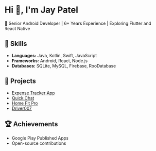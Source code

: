 # Hi 👋, I'm Jay Patel
🚀 Senior Android Developer | 6+ Years Experience | Exploring Flutter and React Native 

## 🔧 Skills
- **Languages:** Java, Kotlin, Swift, JavaScript
- **Frameworks:** Android, React, Node.js
- **Databases:** SQLite, MySQL, Firebase, RooDatabase

## 📂 Projects
- [Expense Tracker App](https://play.google.com/store/apps/details?id=sstech.com.singleexpense)
- [Quick Chat](https://play.google.com/store/apps/details?id=com.sstech.quickchat)
- [Home Fit Pro](https://play.google.com/store/apps/details?id=com.sstechsystem.homefitpro)
- [Driver007](https://play.google.com/store/apps/details?id=com.sstech.driver007)


## 🏆 Achievements
- Google Play Published Apps
- Open-source contributions
